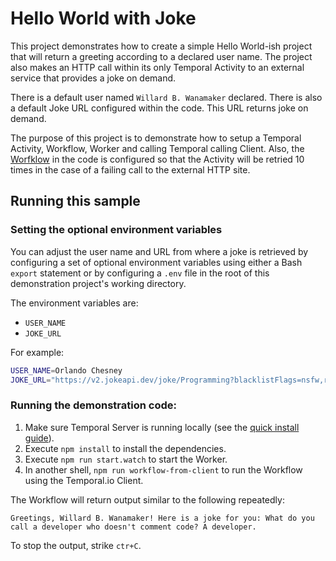 # Hello World with Joke
This project demonstrates how to create a simple Hello World-ish project that will return a greeting according to a declared user name. The project also makes an HTTP call within its only Temporal Activity to an external service that provides a joke on demand.

There is a default user named `Willard B. Wanamaker` declared. There is also a default Joke URL configured within the code. This URL returns joke on demand.

The purpose of this project is to demonstrate how to setup a Temporal Activity, Workflow, Worker and calling Temporal calling Client. Also, the [Worfklow](https://github.com/reselbob/temporal-hello-world-with-joke/blob/main/src/workflows.ts) in the code is configured so that the Activity will be retried 10 times in the case of a failing call to the external HTTP site. 

## Running this sample

### Setting the optional environment variables

You can adjust the user name and URL from where a joke is retrieved by configuring a set of optional environment variables using either a Bash `export` statement or by configuring a `.env` file in the root of this demonstration project's working directory.

The environment variables are:

* `USER_NAME`
* `JOKE_URL`

For example: 

```bash
USER_NAME=Orlando Chesney
JOKE_URL="https://v2.jokeapi.dev/joke/Programming?blacklistFlags=nsfw,religious,political,racist,sexist,explicit&type=twopart
```

### Running the demonstration code:

1. Make sure Temporal Server is running locally (see the [quick install guide](https://docs.temporal.io/server/quick-install/)).
2. Execute `npm install` to install the dependencies.
3. Execute `npm run start.watch` to start the Worker.
4. In another shell, `npm run workflow-from-client` to run the Workflow using the Temporal.io Client.

The Workflow will return output similar to the following repeatedly: 

`Greetings, Willard B. Wanamaker! Here is a joke for you: What do you call a developer who doesn't comment code? A developer.`

To stop the output, strike `ctr+C`.
